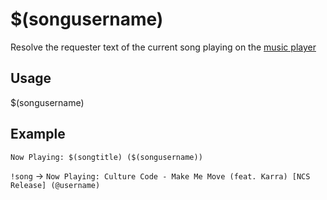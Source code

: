 # $(songusername)
Resolve the requester text of the current song playing on the [music player](https://botisimo.com/account/music)

## Usage
$(songusername)

## Example
    Now Playing: $(songtitle) ($(songusername))

`!song` -> `Now Playing: Culture Code - Make Me Move (feat. Karra) [NCS Release] (@username)`
